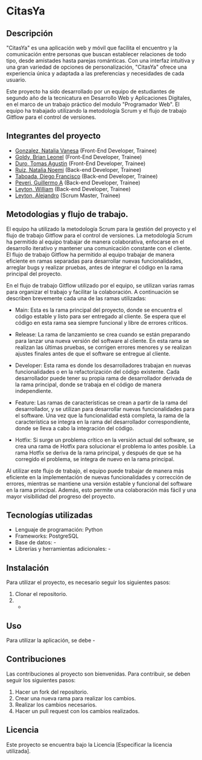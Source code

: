 # CitasYa

## Descripción
"CitasYa" es una aplicación web y móvil que facilita el encuentro y la comunicación entre personas que buscan establecer relaciones de todo tipo, desde amistades hasta parejas románticas. Con una interfaz intuitiva y una gran variedad de opciones de personalización, "CitasYa" ofrece una experiencia única y adaptada a las preferencias y necesidades de cada usuario. 

Este proyecto ha sido desarrollado por un equipo de estudiantes de segundo año de la tecnicatura en Desarrollo Web y Aplicaciones Digitales, en el marco de un trabajo práctico del modulo "Programador Web". El equipo ha trabajado utilizando la metodología Scrum y el flujo de trabajo Gitflow para el control de versiones.

## Integrantes del proyecto
- [Gonzalez, Natalia Vanesa](https://github.com/Natalia24v)      (Front-End Developer, Trainee)
- [Goldy, Brian Leonel](https://github.com/BrianGoldy)           (Front-End Developer, Trainee)
- [Duro, Tomas Agustin](https://github.com/tommiramone)          (Front-End Developer, Trainee)
- [Ruiz, Natalia Noemi](https://github.com/nataliaruiz04)        (Back-end Developer, Trainee)
- [Taboada, Diego Francisco]()                                   (Back-end Developer, Trainee)
- [Peveri, Guillermo A]()                                        (Back-end Developer, Trainee)
- [Leyton, William](https://github.com/WLeyton89)                (Back-end Developer, Trainee)
- [Leyton, Alejandro](https://github.com/Leytonale)              (Scrum Master, Trainee)

## Metodologias y flujo de trabajo.
El equipo ha utilizado la metodología Scrum para la gestión del proyecto y el flujo de trabajo Gitflow para el control de versiones. La metodología Scrum ha permitido al equipo trabajar de manera colaborativa, enfocarse en el desarrollo iterativo y mantener una comunicación constante con el cliente. El flujo de trabajo Gitflow ha permitido al equipo trabajar de manera eficiente en ramas separadas para desarrollar nuevas funcionalidades, arreglar bugs y realizar pruebas, antes de integrar el código en la rama principal del proyecto.

En el flujo de trabajo Gitflow utilizado por el equipo, se utilizan varias ramas para organizar el trabajo y facilitar la colaboración. A continuación se describen brevemente cada una de las ramas utilizadas:

- Main: Esta es la rama principal del proyecto, donde se encuentra el código estable y listo para ser entregado al cliente. Se espera que el código en esta rama sea siempre funcional y libre de errores críticos.

- Release: La rama de lanzamiento se crea cuando se están preparando para lanzar una nueva versión del software al cliente. En esta rama se realizan las últimas pruebas, se corrigen errores menores y se realizan ajustes finales antes de que el software se entregue al cliente.

- Developer: Esta rama es donde los desarrolladores trabajan en nuevas funcionalidades o en la refactorización del código existente. Cada desarrollador puede tener su propia rama de desarrollador derivada de la rama principal, donde se trabaja en el código de manera independiente.

- Feature: Las ramas de características se crean a partir de la rama del desarrollador, y se utilizan para desarrollar nuevas funcionalidades para el software. Una vez que la funcionalidad está completa, la rama de la característica se integra en la rama del desarrollador correspondiente, donde se lleva a cabo la integración del código.

- Hotfix: Si surge un problema crítico en la versión actual del software, se crea una rama de Hotfix para solucionar el problema lo antes posible. La rama Hotfix se deriva de la rama principal, y después de que se ha corregido el problema, se integra de nuevo en la rama principal.

Al utilizar este flujo de trabajo, el equipo puede trabajar de manera más eficiente en la implementación de nuevas funcionalidades y corrección de errores, mientras se mantiene una versión estable y funcional del software en la rama principal. Además, esto permite una colaboración más fácil y una mayor visibilidad del progreso del proyecto.


## Tecnologías utilizadas 
- Lenguaje de programación: Python
- Frameworks: PostgreSQL
- Base de datos: -
- Librerías y herramientas adicionales: -

## Instalación
Para utilizar el proyecto, es necesario seguir los siguientes pasos:
1. Clonar el repositorio.
2. -

## Uso
Para utilizar la aplicación, se debe -

## Contribuciones
Las contribuciones al proyecto son bienvenidas. Para contribuir, se deben seguir los siguientes pasos:
1. Hacer un fork del repositorio.
2. Crear una nueva rama para realizar los cambios.
3. Realizar los cambios necesarios.
4. Hacer un pull request con los cambios realizados.

## Licencia
Este proyecto se encuentra bajo la Licencia [Especificar la licencia utilizada].
